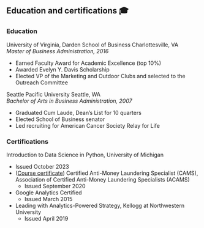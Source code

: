 ## Education and certifications 🎓

### Education

University of Virginia, Darden School of Business	Charlottesville, VA
<br>
<em>Master of Business Administration, 2016</em>
* Earned Faculty Award for Academic Excellence (top 10%)
* Awarded Evelyn Y. Davis Scholarship 
* Elected VP of the Marketing and Outdoor Clubs and selected to the Outreach Committee

Seattle Pacific University	Seattle, WA
<br>
<em>Bachelor of Arts in Business Administration, 2007</em>
* Graduated Cum Laude, Dean’s List for 10 quarters
* Elected School of Business senator
* Led recruiting for American Cancer Society Relay for Life

### Certifications
Introduction to Data Science in Python, University of Michigan <br>
* Issued October 2023
* ([Course certificate](https://www.coursera.org/account/accomplishments/certificate/KWLW2J2NYZ9Y))
Certified Anti-Money Laundering Specialist (CAMS), Association of Certified Anti-Money Laundering Specialists (ACAMS) <br>
    * Issued September 2020
* Google Analytics Certified
    * Issued March 2015
* Leading with Analytics-Powered Strategy, Kellogg at Northwestern University
    * Issued April 2019
